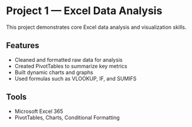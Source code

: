 # Project 1 — Excel Data Analysis

This project demonstrates core Excel data analysis and visualization skills.

## Features
- Cleaned and formatted raw data for analysis
- Created PivotTables to summarize key metrics
- Built dynamic charts and graphs
- Used formulas such as VLOOKUP, IF, and SUMIFS

## Tools
- Microsoft Excel 365
- PivotTables, Charts, Conditional Formatting
